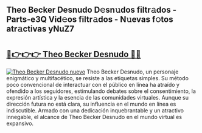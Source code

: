 ## Theo Becker Desnudo D𝚎sn𝚞dos filtr𝚊dos - Parts-e3Q Vid𝚎os filtr𝚊dos - N𝚞evas f𝚘tos atr𝚊ctivas yNuZ7

# <h2><a href="http://mb3ine.tromn.icu/?c=Theo+Becker+Desnudo">🔗👉👉👉 Theo Becker Desnudo 🔗🔗</a></h2>

[![Theo Becker Desnudo nuevo](https://i.imgur.com/pEAQMta.gif)](http://mb3ine.tromn.icu/?c=Theo+Becker+Desnudo)
Theo Becker Desnudo, un personaje enigmático y multifacético, se resiste a las etiquetas simples. Su método poco convencional de interactuar con el público en línea ha atraído y ofendido a los seguidores, estimulando debates sobre el consentimiento, la expresión artística y la esencia de las comunidades virtuales. Aunque su dirección futura no está clara, su influencia en el mundo en línea es indiscutible. Armado con una dedicación inquebrantable y un atractivo innegable, el alcance de Theo Becker Desnudo en el mundo virtual es expansivo.
